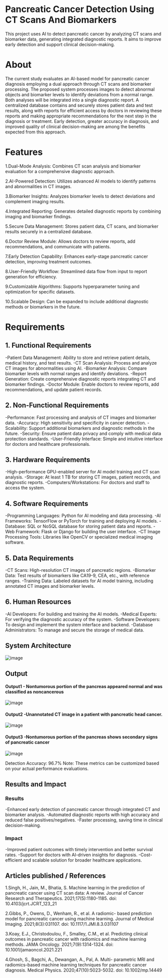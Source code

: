 # Pancreatic Cancer Detection Using CT Scans And Biomarkers

This project uses AI to detect pancreatic cancer by analyzing CT scans and biomarker data, generating integrated diagnostic reports. It aims to improve early detection and support clinical decision-making.


# About
The current study evaluates an AI-based model for pancreatic cancer diagnosis employing a dual approach through CT scans and biomarker processing. The proposed system processes images to detect abnormal objects and biomarker levels to identify deviations from a normal range. Both analyses will be integrated into a single diagnostic report. A centralized database contains and securely stores patient data and test results, along with reports for efficient access by doctors in reviewing these reports and making appropriate recommendations for the next step in the diagnosis or treatment. Early detection, greater accuracy in diagnosis, and improved quality of clinical decision-making are among the benefits expected from this approach.

# Features
1.Dual-Mode Analysis: Combines CT scan analysis and biomarker evaluation for a comprehensive diagnostic approach.

2.AI-Powered Detection: Utilizes advanced AI models to identify patterns and abnormalities in CT images.

3.Biomarker Insights: Analyzes biomarker levels to detect deviations and complement imaging results.

4.Integrated Reporting: Generates detailed diagnostic reports by combining imaging and biomarker findings.

5.Secure Data Management: Stores patient data, CT scans, and biomarker results securely in a centralized database.

6.Doctor Review Module: Allows doctors to review reports, add recommendations, and communicate with patients.

7.Early Detection Capability: Enhances early-stage pancreatic cancer detection, improving treatment outcomes.

8.User-Friendly Workflow: Streamlined data flow from input to report generation for efficiency.

9.Customizable Algorithms: Supports hyperparameter tuning and optimization for specific datasets.

10.Scalable Design: Can be expanded to include additional diagnostic methods or biomarkers in the future.

# Requirements
## 1. Functional Requirements
-Patient Data Management: Ability to store and retrieve patient details, medical history, and test results.
-CT Scan Analysis: Process and analyze CT images for abnormalities using AI.
-Biomarker Analysis: Compare biomarker levels with normal ranges and identify deviations.
-Report Generation: Create comprehensive diagnostic reports integrating CT and biomarker findings.
-Doctor Module: Enable doctors to review reports, add recommendations, and update patient records.

## 2. Non-Functional Requirements
-Performance: Fast processing and analysis of CT images and biomarker data.
-Accuracy: High sensitivity and specificity in cancer detection.
-Scalability: Support additional biomarkers and diagnostic methods in the future.
-Security: Ensure patient data privacy and comply with medical data protection standards.
-User-Friendly Interface: Simple and intuitive interface for doctors and healthcare professionals.

## 3. Hardware Requirements
-High-performance GPU-enabled server for AI model training and CT scan analysis.
-Storage: At least 1 TB for storing CT images, patient records, and diagnostic reports.
-Computers/Workstations: For doctors and staff to access the system.

## 4. Software Requirements
-Programming Languages: Python for AI modeling and data processing.
-AI Frameworks: TensorFlow or PyTorch for training and deploying AI models.
-Database: SQL or NoSQL database for storing patient data and reports.
-Web Framework: Flask or Django for building the user interface.
-CT Image Processing Tools: Libraries like OpenCV or specialized medical imaging software.

## 5. Data Requirements
-CT Scans: High-resolution CT images of pancreatic regions.
-Biomarker Data: Test results of biomarkers like CA19-9, CEA, etc., with reference ranges.
-Training Data: Labeled datasets for AI model training, including annotated CT images and biomarker levels.

## 6. Human Resources
-AI Developers: For building and training the AI models.
-Medical Experts: For verifying the diagnostic accuracy of the system.
-Software Developers: To design and implement the system interface and backend.
-Database Administrators: To manage and secure the storage of medical data.

## System Architecture
![image](https://github.com/user-attachments/assets/b42e90d0-5541-480c-9a67-72d347eb3a44)


## Output


#### Output1 - Nontumorous portion of the pancreas appeared normal and was classified as noncancerous

![image](https://github.com/user-attachments/assets/eda2da5d-21b9-48ea-8961-5245e28a24bc)


#### Output2 -Unannotated CT image in a patient with pancreatic head cancer. 

![image](https://github.com/user-attachments/assets/467b44ef-1831-4d2f-afb3-580e2a457e6b)

#### Output3 -Nontumorous portion of the pancreas shows secondary signs of pancreatic cancer 

![image](https://github.com/user-attachments/assets/5f76c038-abc3-440f-a804-065e75d00137)




Detection Accuracy: 96.7%
Note: These metrics can be customized based on your actual performance evaluations.


## Results and Impact
### Results
-Enhanced early detection of pancreatic cancer through integrated CT and biomarker analysis.
-Automated diagnostic reports with high accuracy and reduced false positives/negatives.
-Faster processing, saving time in clinical decision-making.
### Impact
-Improved patient outcomes with timely intervention and better survival rates.
-Support for doctors with AI-driven insights for diagnosis.
-Cost-efficient and scalable solution for broader healthcare applications.

## Articles published / References
1.Singh, H., Jain, M., Bhatia, S. Machine learning in the prediction of pancreatic cancer using CT scan data: A review. Journal of Cancer Research and Therapeutics. 2021;17(5):1180-1185. doi: 10.4103/jcrt.JCRT_123_21

2.Gibbs, P., Owens, D., Wenham, R., et al. A radiomic- based prediction model for pancreatic cancer using machine learning. Journal of Medical Imaging. 2021;8(3):031107.
doi: 10.1117/1.JMI.8.3.031107

3.Koay, E.J., Christodoulou, F., Smalley, C.M., et al.
Predicting clinical outcomes in pancreatic cancer with radiomics and machine learning methods. JAMA Oncology. 2021;7(9):1314-1324. doi: 10.1001/jamaoncol.2021.221

4.Ghosh, S., Bagchi, A., Dewangan, A., Pal, A. Multi- parametric MRI and radiomics-based machine learning
techniques for pancreatic cancer diagnosis. Medical Physics.
2020;47(10):5023-5032. doi: 10.1002/mp.14449


